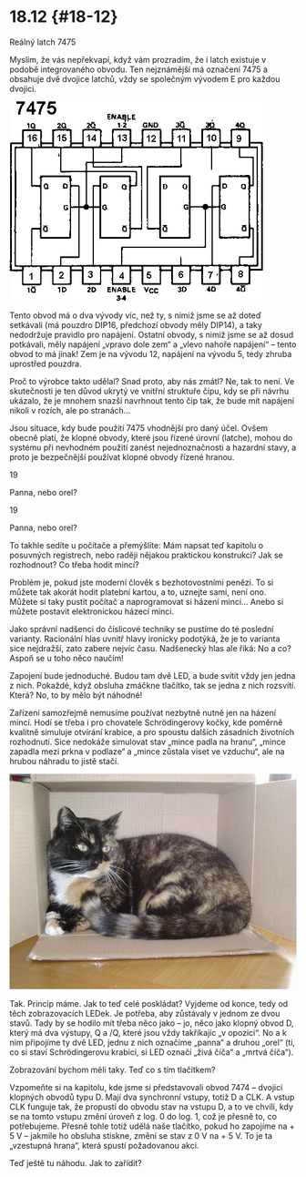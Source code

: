 # 18.12 {#18-12}

Reálný latch 7475

Myslím, že vás nepřekvapí, když vám prozradím, že i latch existuje v podobě integrovaného obvodu. Ten nejznámější má označení 7475 a obsahuje dvě dvojice latchů, vždy se společným vývodem E pro každou dvojici.

![229-2.png](assets/229-2.png)

Tento obvod má o dva vývody víc, než ty, s nimiž jsme se až doteď setkávali (má pouzdro DIP16, předchozí obvody měly DIP14), a taky nedodržuje pravidlo pro napájení. Ostatní obvody, s nimiž jsme se až dosud potkávali, měly napájení „vpravo dole zem“ a „vlevo nahoře napájení“ – tento obvod to má jinak! Zem je na vývodu 12, napájení na vývodu 5, tedy zhruba uprostřed pouzdra.

Proč to výrobce takto udělal? Snad proto, aby nás zmátl? Ne, tak to není. Ve skutečnosti je ten důvod ukrytý ve vnitřní struktuře čipu, kdy se při návrhu ukázalo, že je mnohem snazší navrhnout tento čip tak, že bude mít napájení nikoli v rozích, ale po stranách…

Jsou situace, kdy bude použití 7475 vhodnější pro daný účel. Ovšem obecně platí, že klopné obvody, které jsou řízené úrovní (latche), mohou do systému při nevhodném použití zanést nejednoznačnosti a hazardní stavy, a proto je bezpečnější používat klopné obvody řízené hranou.

19

Panna, nebo orel?

19

Panna, nebo orel?

To takhle sedíte u počítače a přemýšlíte: Mám napsat teď kapitolu o posuvných registrech, nebo raději nějakou praktickou konstrukci? Jak se rozhodnout? Co třeba hodit mincí?

Problém je, pokud jste moderní člověk s bezhotovostními penězi. To si můžete tak akorát hodit platební kartou, a to, uznejte sami, není ono. Můžete si taky pustit počítač a naprogramovat si házení mincí… Anebo si můžete postavit elektronickou házecí minci.

Jako správní nadšenci do číslicové techniky se pustíme do té poslední varianty. Racionální hlas uvnitř hlavy ironicky podotýká, že je to varianta sice nejdražší, zato zabere nejvíc času. Nadšenecký hlas ale říká: No a co? Aspoň se u toho něco naučím!

Zapojení bude jednoduché. Budou tam dvě LED, a bude svítit vždy jen jedna z nich. Pokaždé, když obsluha zmáčkne tlačítko, tak se jedna z nich rozsvítí. Která? No, to by mělo být náhodné!

Zařízení samozřejmě nemusíme používat nezbytně nutně jen na házení mincí. Hodí se třeba i pro chovatele Schrödingerovy kočky, kde poměrně kvalitně simuluje otvírání krabice, a pro spoustu dalších zásadních životních rozhodnutí. Sice nedokáže simulovat stav „mince padla na hranu“, „mince zapadla mezi prkna v podlaze“ a „mince zůstala viset ve vzduchu“, ale na hrubou náhradu to jistě stačí.

![232-1.jpeg](assets/232-1.jpeg)

Tak. Princip máme. Jak to teď celé poskládat? Vyjdeme od konce, tedy od těch zobrazovacích LEDek. Je potřeba, aby zůstávaly v jednom ze dvou stavů. Tady by se hodilo mít třeba něco jako – jo, něco jako klopný obvod D, který má dva výstupy, Q a /Q, které jsou vždy takříkajíc „v opozici“. No a k nim připojíme ty dvě LED, jednu z nich označíme „panna“ a druhou „orel“ (ti, co si staví Schrödingerovu krabici, si LED označí „živá číča“ a „mrtvá číča“).

Zobrazování bychom měli taky. Teď co s tím tlačítkem?

Vzpomeňte si na kapitolu, kde jsme si představovali obvod 7474 – dvojici klopných obvodů typu D. Mají dva synchronní vstupy, totiž D a CLK. A vstup CLK funguje tak, že propustí do obvodu stav na vstupu D, a to ve chvíli, kdy se na tomto vstupu změní úroveň z log. 0 do log. 1, což je přesně to, co potřebujeme. Přesně tohle totiž udělá naše tlačítko, pokud ho zapojíme na + 5 V – jakmile ho obsluha stiskne, změní se stav z 0 V na + 5 V. To je ta „vzestupná hrana“, která spustí požadovanou akci.

Teď ještě tu náhodu. Jak to zařídit?